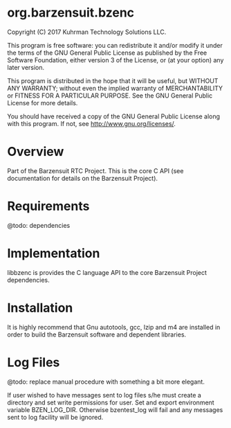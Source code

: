 # org.barzensuit.bzenc

Copyright (C) 2017 Kuhrman Technology Solutions LLC.

This program is free software: you can redistribute it and/or modify it under the terms of the GNU General Public License as published by the Free Software Foundation, either version 3 of the License, or (at your option) any later version.

This program is distributed in the hope that it will be useful, but WITHOUT ANY WARRANTY; without even the implied warranty of MERCHANTABILITY or FITNESS FOR A PARTICULAR PURPOSE.  See the GNU General Public License for more details.

You should have received a copy of the GNU General Public License along with this program.  If not, see <http://www.gnu.org/licenses/>.

# Overview

Part of the Barzensuit RTC Project. This is the core C API (see documentation for details on the Barzensuit Project).

# Requirements

@todo: dependencies

# Implementation

libbzenc is provides the C language API to the core Barzensuit Project dependencies.

# Installation

It is highly recommend that Gnu autotools, gcc, lzip and m4 are installed in order to build the Barzensuit software and dependent libraries.

# Log Files

@todo: replace manual procedure with something a bit more elegant.

If user wished to have messages sent to log files s/he must create a directory and set write permissions for user. Set and export environment variable BZEN_LOG_DIR. Otherwise bzentest_log will fail and any messages sent to log facility will be ignored.
